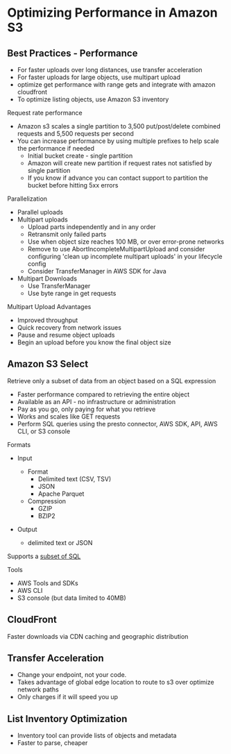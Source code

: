 # Optimizing Performance in Amazon S3

## Best Practices - Performance

* For faster uploads over long distances, use transfer acceleration
* For faster uploads for large objects, use multipart upload
* optimize get performance with range gets and integrate with amazon cloudfront
* To optimize listing objects, use Amazon S3 inventory

Request rate performance

* Amazon s3 scales a single partition to 3,500 put/post/delete combined requests and 5,500 requests per second
* You can increase performance by using multiple prefixes to help scale the performance if needed
    * Initial bucket create - single partition
    * Amazon will create new partition if request rates not satisfied by single partition
    * If you know if advance you can contact support to partition the bucket before hitting 5xx errors

Parallelization

* Parallel uploads
* Multipart uploads
    * Upload parts independently and in any order
    * Retransmit only failed parts
    * Use when object size reaches 100 MB, or over error-prone networks
    * Remove to use AbortIncompleteMultipartUpload and consider configuring 'clean up incomplete multipart uploads' in your lifecycle config
    * Consider TransferManager in AWS SDK for Java
* Multipart Downloads
    * Use TransferManager
    * Use byte range in get requests

Multipart Upload Advantages

* Improved throughput
* Quick recovery from network issues
* Pause and resume object uploads
* Begin an upload before you know the final object size

## Amazon S3 Select

Retrieve only a subset of data from an object based on a SQL expression

* Faster performance compared to retrieving the entire object
* Available as an API - no infrastructure or administration
* Pay as you go, only paying for what you retrieve
* Works and scales like GET requests
* Perform SQL queries using the presto connector, AWS SDK, API, AWS CLI, or S3 console

Formats

* Input
    * Format
        * Delimited text (CSV, TSV)
        * JSON
        * Apache Parquet
    * Compression
        * GZIP
        * BZIP2

* Output
    * delimited text or JSON

Supports a [subset of SQL](https://docs.aws.amazon.com/AmazonS3/latest/API/API_SelectObjectContent.html)

Tools

* AWS Tools and SDKs
* AWS CLI
* S3 console (but data limited to 40MB)

## CloudFront

Faster downloads via CDN caching and geographic distribution

## Transfer Acceleration

* Change your endpoint, not your code.
* Takes advantage of global edge location to route to s3 over optimize network paths
* Only charges if it will speed you up

## List Inventory Optimization

* Inventory tool can provide lists of objects and metadata
* Faster to parse, cheaper